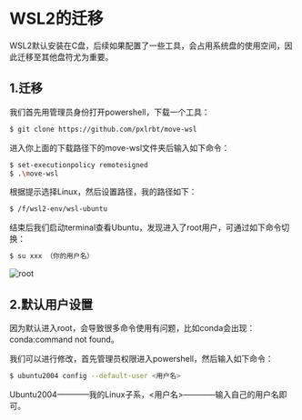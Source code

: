 # WSL2的迁移

WSL2默认安装在C盘，后续如果配置了一些工具，会占用系统盘的使用空间，因此迁移至其他盘符尤为重要。



## 1.迁移

我们首先用管理员身份打开powershell，下载一个工具：

```bash
$ git clone https://github.com/pxlrbt/move-wsl
```

进入你上面的下载路径下的move-wsl文件夹后输入如下命令：

```bash
$ set-executionpolicy remotesigned
$ .\move-wsl
```

根据提示选择Linux，然后设置路径，我的路径如下：

```bash
$ /f/wsl2-env/wsl-ubuntu
```

结束后我们启动terminal查看Ubuntu，发现进入了root用户，可通过如下命令切换：

```bash
$ su xxx （你的用户名）
```

![root](https://github.com/zihan987/wsl2-config/blob/main/image/root.png)



## 2.默认用户设置

因为默认进入root，会导致很多命令使用有问题，比如conda会出现：conda:command not found。

我们可以进行修改，首先管理员权限进入powershell，然后输入如下命令：

```bash
$ ubuntu2004 config --default-user <用户名>
```

Ubuntu2004————我的Linux子系，<用户名>————输入自己的用户名即可。
